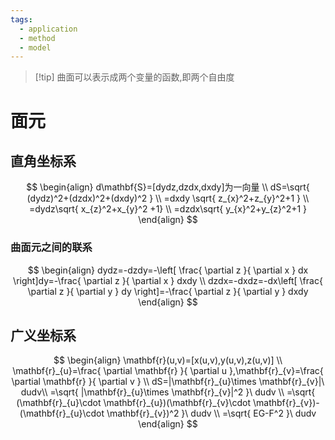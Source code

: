 ```yaml
---
tags:
  - application
  - method
  - model
---
```

>[!tip] 曲面可以表示成两个变量的函数,即两个自由度

# 面元
## 直角坐标系
$$
\begin{align}
d\mathbf{S}=[dydz,dzdx,dxdy]为一向量 \\
dS=\sqrt{ (dydz)^2+(dzdx)^2+(dxdy)^2 } \\
=dxdy \sqrt{ z_{x}^2+z_{y}^2+1 } \\
=dydz\sqrt{ x_{z}^2+x_{y}^2 +1} \\
=dzdx\sqrt{ y_{x}^2+y_{z}^2+1 }
\end{align}
$$
### 曲面元之间的联系
$$
\begin{align}
dydz=-dzdy=-\left[ \frac{ \partial z }{ \partial x } dx \right]dy=-\frac{ \partial z }{ \partial x } dxdy \\
dzdx=-dxdz=-dx\left[ \frac{ \partial z }{ \partial y } dy \right]=-\frac{ \partial z }{ \partial y } dxdy
\end{align}
$$
## 广义坐标系
$$
\begin{align}
\mathbf{r}(u,v)=[x(u,v),y(u,v),z(u,v)] \\
\mathbf{r}_{u}=\frac{ \partial \mathbf{r} }{ \partial u },\mathbf{r}_{v}=\frac{ \partial \mathbf{r} }{ \partial v }   \\
dS=|\mathbf{r}_{u}\times \mathbf{r}_{v}|\  dudv\\
=\sqrt{ |\mathbf{r}_{u}\times \mathbf{r}_{v}|^2 }\ dudv \\
=\sqrt{ (\mathbf{r}_{u}\cdot \mathbf{r}_{u})(\mathbf{r}_{v}\cdot \mathbf{r}_{v})-(\mathbf{r}_{u}\cdot \mathbf{r}_{v})^2 }\ dudv \\
=\sqrt{ EG-F^2 }\ dudv
\end{align}
$$











